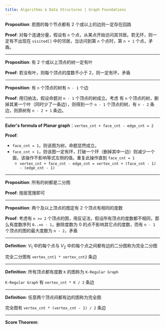 ```yaml
---
title: Algorithms & Data Structures | Graph Foundations
---
```


**Proposition**: 若图的每个节点都有 2 个或以上的边则一定存在回路

**Proof**: 对每个连通分量，假设有 `n` 个点，从某点开始访问其邻居。若无环，则一定有不出现在 `visited[]` 中的邻居，当访问到第 `n` 个点时，第 `n + 1` 个点，矛盾。

---

**Proposition**: 有 2 个或以上顶点的树一定有叶

**Proof**: 若没有叶，则每个顶点的度数不小于 2，则一定有环，矛盾

---

**Proposition**: 有 `n` 个顶点的树有 `n - 1` 个边

**Proof**: 用归纳法，假设命题对 `n - 1` 个顶点的树成立。考虑 有 `n` 个顶点的树，删掉其某一个叶（同时少了一条边），则得到一个 `n - 1` 个顶点的树，有 `n - 2` 条边，则原树有 `n - 2 + 1` 条边。

---

**Euler's formula of Planar graph**：`vertex_cnt + face_cnt - edge_cnt = 2`

**Proof**: 
- `face_cnt = 1`，则该图为树，命题显然成立。
- `face_cnt > 1`，则该图一定有环，打破一个环（删掉其中一边）则减少一个面，该操作不影响等式左侧的值。重复此操作直到 `face_cnt = 1`
    - `vertex_cnt + face_cnt - edge_cnt = vertex_cnt + (face_cnt - 1) - (edge_cnt - 1)`

---

**Proposition**: 所有的树都是二分图

**Proof**: 按层宽搜即可

---

**Proposition**: 两个及以上顶点的图定有 2 个顶点有相同的度数

**Proof**: 考虑有 `n >= 2` 个顶点的图，用反证法，假设所有顶点的度数都不相同，那么有度数序列 `0..=n - 1`，删除度数为 0 的点不影响其它点的度数，而有 `n - 1` 个顶点的图的最大度数为 `n - 2`，矛盾 

---  

**Definition**: $V_1$ 中的每个点与 $V_2$ 中的每个点之间都有边的二分图称为完全二分图

完全二分图有 `vertex_cnt1 * vertex_cnt2` 条边

---

**Definition**:  所有顶点都有度数 `K` 的图称为 `K-Regular Graph`

`K-Regular Graph` 有 `vertex_cnt * K / 2` 条边

---

**Definition**: 任意两个顶点间都有边的图称为完全图

完全图有 `vertex_cnt * (vertex_cnt - 1) / 2` 条边

---

**Score Theorem**:

